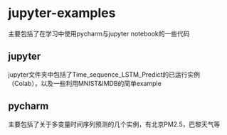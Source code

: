 # jupyter-examples
主要包括了在学习中使用pycharm与jupyter notebook的一些代码
## jupyter
jupyter文件夹中包括了Time_sequence_LSTM_Predict的已运行实例（Colab），以及一些利用MNIST&IMDB的简单example
## pycharm
主要包括了关于多变量时间序列预测的几个实例，有北京PM2.5，巴黎天气等
